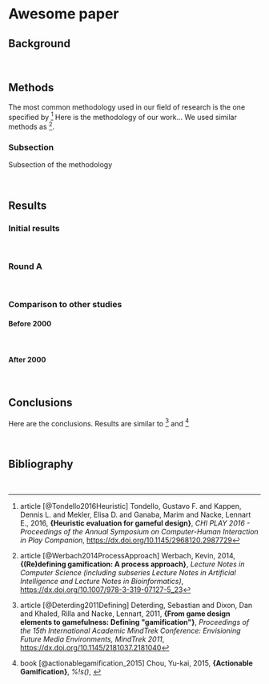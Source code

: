 # Awesome paper

## Background



&nbsp;

## Methods

The most common methodology used in our field of research is the one specified by [^1]
Here is the methodology of our work... We used similar methods as [^2].

### Subsection

Subsection of the methodology



&nbsp;

## Results

### Initial results



&nbsp;

### Round A



&nbsp;

### Comparison to other studies

#### Before 2000



&nbsp;

#### After 2000



&nbsp;

## Conclusions

Here are the conclusions. Results are similar to [^3] and [^4]



&nbsp;

## Bibliography

[^1]: article [@Tondello2016Heuristic] Tondello, Gustavo F. and Kappen, Dennis L. and Mekler, Elisa D. and Ganaba, Marim and Nacke, Lennart E., 2016, **{Heuristic evaluation for gameful design}**, *CHI PLAY 2016 - Proceedings of the Annual Symposium on Computer-Human Interaction in Play Companion*, https://dx.doi.org/10.1145/2968120.2987729

[^2]: article [@Werbach2014ProcessApproach] Werbach, Kevin, 2014, **{(Re)defining gamification: A process approach}**, *Lecture Notes in Computer Science (including subseries Lecture Notes in Artificial Intelligence and Lecture Notes in Bioinformatics)*, https://dx.doi.org/10.1007/978-3-319-07127-5_23

[^3]: article [@Deterding2011Defining] Deterding, Sebastian and Dixon, Dan and Khaled, Rilla and Nacke, Lennart, 2011, **{From game design elements to gamefulness: Defining "gamification"}**, *Proceedings of the 15th International Academic MindTrek Conference: Envisioning Future Media Environments, MindTrek 2011*, https://dx.doi.org/10.1145/2181037.2181040

[^4]: book [@actionablegamification_2015] Chou, Yu-kai, 2015, **{Actionable Gamification}**, *%!s(<nil>)*, <no doi>





&nbsp;


